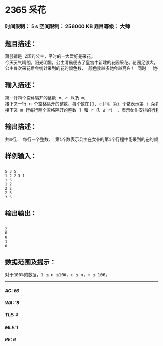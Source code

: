# 2365 采花   
### 时间限制： 5 s     空间限制： 256000 KB     题目等级： 大师  
## 题目描述：  

<pre>
萧芸斓是 Z国的公主，平时的一大爱好是采花。   
今天天气晴朗，阳光明媚，公主清晨便去了皇宫中新建的花园采花。花园足够大，容纳了 n 朵花，花有 c 种颜色（用整数 1-c 表示） ，且花是排成一排的，以便于公主采花。   
公主每次采花后会统计采到的花的颜色数， 颜色数越多她会越高兴！ 同时， 她有一癖好，她不允许最后自己采到的花中，某一颜色的花只有一朵。为此，公主每采一朵花，要么此前已采到此颜色的花，要么有相当正确的直觉告诉她，她必能再次采到此颜色的花。 由于时间关系，公主只能走过花园连续的一段进行采花，便让女仆福涵洁安排行程。福涵洁综合各种因素拟定了 m 个行程，然后一一向你询问公主能采到多少朵花（她知道你是编程高手，定能快速给出答案！ ） ，最后会选择令公主最高兴的行程（为了拿到更多奖金！ ） 。
</pre>
  
  
## 输入描述：  

<pre>
第一行四个空格隔开的整数 n、c 以及 m。   
接下来一行 n 个空格隔开的整数，每个数在[1, c]间，第i 个数表示第 i 朵花的颜色。   
接下来 m 行每行两个空格隔开的整数 l 和 r（l ≤ r） ，表示女仆安排的行程为公主经过第 l 到第r 朵花进行采花。
</pre>
  
  
## 输出描述：  

<pre>
共m行， 每行一个整数， 第i个数表示公主在女仆的第i个行程中能采到的花的颜色数。 
</pre>
  
  
## 样例输入：  

<pre><code>
5 3 5   
1 2 2 3 1  
1 5   
1 2   
2 2   
2 3   
3 5
</code></pre>
  
  
## 输出输出：  

<pre><code>
2   
0   
0   
1   
0
</code></pre>
  
  
## 数据范围及提示：  

<pre>
对于100%的数据，1 ≤ n ≤106，c ≤ n，m ≤ 106。
</pre>
  
  
***  

##### AC: 66  
##### WA: 18  
##### TLE: 4  
##### MLE: 1  
##### RE: 6  
